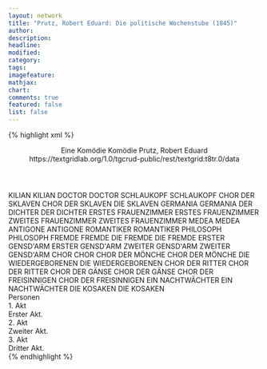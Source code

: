 ```yaml
---
layout: network
title: "Prutz, Robert Eduard: Die politische Wochenstube (1845)"
author:
description:
headline:
modified:
category:
tags:
imagefeature: 
mathjax: 
chart: 
comments: true
featured: false
list: false
---
```

{% highlight xml %}
<?xml-model href="https://raw.githubusercontent.com/DLiNa/project/master/rules/lina.rnc"?><?xml-model href="https://raw.githubusercontent.com/DLiNa/project/master/rules/lina.sch"?>
<play xmlns="http://lina.digital">
  <header>
    <title>Die politische Wochenstube</title>
  	<subtitle>Eine Komödie</subtitle>
  	<genretitle>Komödie</genretitle>
    <author>Prutz, Robert Eduard</author>
  	<date when="1845" type="print"/>
  	<source>https://textgridlab.org/1.0/tgcrud-public/rest/textgrid:t8tr.0/data</source>
  </header>
  <personae>
    <character>
      <name>KILIAN</name>
      <alias xml:id="kilian">
        <name>KILIAN</name>
      </alias>
    </character>
    <character>
      <name>DOCTOR</name>
      <alias xml:id="doctor">
        <name>DOCTOR</name>
      </alias>
    </character>
    <character>
      <name>SCHLAUKOPF</name>
      <alias xml:id="schlaukopf">
        <name>SCHLAUKOPF</name>
      </alias>
    </character>
    <character>
      <name>CHOR DER SKLAVEN</name>
      <alias xml:id="chor_der_sklaven">
        <name>CHOR DER SKLAVEN</name>
      </alias>
    	<alias xml:id="die_sklaven">
    		<name>DIE SKLAVEN</name>
    	</alias>
    </character>
    <character>
      <name>GERMANIA</name>
      <alias xml:id="germania">
        <name>GERMANIA</name>
      </alias>
    </character>
    <character>
      <name>DER DICHTER</name>
      <alias xml:id="der_dichter">
        <name>DER DICHTER</name>
      </alias>
    </character>
    <character>
      <name>ERSTES FRAUENZIMMER</name>
      <alias xml:id="erstes_frauenzimmer">
        <name>ERSTES FRAUENZIMMER</name>
      </alias>
    </character>
    <character>
      <name>ZWEITES FRAUENZIMMER</name>
      <alias xml:id="zweites_frauenzimmer">
        <name>ZWEITES FRAUENZIMMER</name>
      </alias>
    </character>
    <character>
      <name>MEDEA</name>
      <alias xml:id="medea">
        <name>MEDEA</name>
      </alias>
    </character>
    <character>
      <name>ANTIGONE</name>
      <alias xml:id="antigone">
        <name>ANTIGONE</name>
      </alias>
    </character>
    <character>
      <name>ROMANTIKER</name>
      <alias xml:id="romantiker">
        <name>ROMANTIKER</name>
      </alias>
    </character>
    <character>
      <name>PHILOSOPH</name>
      <alias xml:id="philosoph">
        <name>PHILOSOPH</name>
      </alias>
    </character>
    <character>
      <name>FREMDE</name>
      <alias xml:id="fremde">
        <name>FREMDE</name>
      </alias>
    </character>
    <character>
      <name>DIE FREMDE</name>
      <alias xml:id="die_fremde">
        <name>DIE FREMDE</name>
      </alias>
    </character>
    <character>
      <name>ERSTER GENSD'ARM</name>
      <alias xml:id="erster_gensdarm">
        <name>ERSTER GENSD'ARM</name>
      </alias>
    </character>
    <character>
      <name>ZWEITER GENSD'ARM</name>
      <alias xml:id="zweiter_gensdarm">
        <name>ZWEITER GENSD'ARM</name>
      </alias>
    </character>
    <character>
      <name>CHOR</name>
      <alias xml:id="chor">
        <name>CHOR</name>
      </alias>
    </character>
    <character>
      <name>CHOR DER MÖNCHE</name>
      <alias xml:id="chor_der_mönche">
        <name>CHOR DER MÖNCHE</name>
      </alias>
    </character>
    <character>
      <name>DIE WIEDERGEBORENEN</name>
      <alias xml:id="die_wiedergeborenen">
        <name>DIE WIEDERGEBORENEN</name>
      </alias>
    </character>
    <character>
      <name>CHOR DER RITTER</name>
      <alias xml:id="chor_der_ritter">
        <name>CHOR DER RITTER</name>
      </alias>
    </character>
    <character>
      <name>CHOR DER GÄNSE</name>
      <alias xml:id="chor_der_gänse">
        <name>CHOR DER GÄNSE</name>
      </alias>
    </character>
    <character>
      <name>CHOR DER FREISINNIGEN</name>
      <alias xml:id="chor_der_freisinnigen">
        <name>CHOR DER FREISINNIGEN</name>
      </alias>
    </character>
    <character>
      <name>EIN NACHTWÄCHTER</name>
      <alias xml:id="ein_nachtwächter">
        <name>EIN NACHTWÄCHTER</name>
      </alias>
    </character>
    <character>
      <name>DIE KOSAKEN</name>
      <alias xml:id="die_kosaken">
        <name>DIE KOSAKEN</name>
      </alias>
    </character>
  </personae>
  <text>
    <div>
      <head>Personen</head>
    </div>
    <div>
      <head>1. Akt</head>
      <div>
        <head>Erster Akt.</head>
        <sp who="#kilian">
          <amount n="49" unit="speech_acts"/>
          <amount n="744" unit="words"/>
          <amount n="100" unit="lines"/>
          <amount n="4052" unit="chars"/>
        </sp>
        <sp who="#doctor">
          <amount n="129" unit="speech_acts"/>
          <amount n="3567" unit="words"/>
          <amount n="475" unit="lines"/>
          <amount n="20285" unit="chars"/>
        </sp>
        <sp who="#schlaukopf">
          <amount n="85" unit="speech_acts"/>
          <amount n="1492" unit="words"/>
          <amount n="208" unit="lines"/>
          <amount n="8422" unit="chars"/>
        </sp>
        <sp who="#chor_der_sklaven">
          <amount n="7" unit="speech_acts"/>
          <amount n="154" unit="words"/>
          <amount n="34" unit="lines"/>
          <amount n="925" unit="chars"/>
        </sp>
        <sp who="#germania">
          <amount n="1" unit="speech_acts"/>
          <amount n="2" unit="words"/>
          <amount n="1" unit="lines"/>
          <amount n="16" unit="chars"/>
        </sp>
        <sp who="#der_dichter">
          <amount n="1" unit="speech_acts"/>
          <amount n="1726" unit="words"/>
          <amount n="131" unit="lines"/>
          <amount n="9861" unit="chars"/>
        </sp>
      </div>
    </div>
    <div>
      <head>2. Akt</head>
      <div>
        <head>Zweiter Akt.</head>
        <sp who="#kilian">
          <amount n="2" unit="speech_acts"/>
          <amount n="663" unit="words"/>
          <amount n="78" unit="lines"/>
          <amount n="3688" unit="chars"/>
        </sp>
        <sp who="#schlaukopf">
          <amount n="61" unit="speech_acts"/>
          <amount n="1052" unit="words"/>
          <amount n="152" unit="lines"/>
          <amount n="5721" unit="chars"/>
        </sp>
        <sp who="#doctor">
          <amount n="114" unit="speech_acts"/>
          <amount n="2041" unit="words"/>
          <amount n="298" unit="lines"/>
          <amount n="11340" unit="chars"/>
        </sp>
        <sp who="#erstes_frauenzimmer">
          <amount n="3" unit="speech_acts"/>
          <amount n="48" unit="words"/>
          <amount n="5" unit="lines"/>
          <amount n="158" unit="chars"/>
        </sp>
        <sp who="#zweites_frauenzimmer">
          <amount n="2" unit="speech_acts"/>
          <amount n="45" unit="words"/>
          <amount n="2" unit="lines"/>
          <amount n="63" unit="chars"/>
        </sp>
        <sp who="#erstes_frauenzimmer #zweites_frauenzimmer">
          <amount n="1" unit="speech_acts"/>
          <amount n="4" unit="words"/>
          <amount n="1" unit="lines"/>
          <amount n="9" unit="chars"/>
        </sp>
        <sp who="#medea">
          <amount n="5" unit="speech_acts"/>
          <amount n="93" unit="words"/>
          <amount n="12" unit="lines"/>
          <amount n="529" unit="chars"/>
        </sp>
        <sp who="#antigone">
          <amount n="5" unit="speech_acts"/>
          <amount n="81" unit="words"/>
          <amount n="11" unit="lines"/>
          <amount n="477" unit="chars"/>
        </sp>
        <sp who="#romantiker">
          <amount n="10" unit="speech_acts"/>
          <amount n="574" unit="words"/>
          <amount n="76" unit="lines"/>
          <amount n="3303" unit="chars"/>
        </sp>
        <sp who="#philosoph">
          <amount n="50" unit="speech_acts"/>
          <amount n="1000" unit="words"/>
          <amount n="143" unit="lines"/>
          <amount n="5740" unit="chars"/>
        </sp>
        <sp who="#germania">
          <amount n="7" unit="speech_acts"/>
          <amount n="203" unit="words"/>
          <amount n="26" unit="lines"/>
          <amount n="1076" unit="chars"/>
        </sp>
        <sp who="#der_dichter">
          <amount n="1" unit="speech_acts"/>
          <amount n="1707" unit="words"/>
          <amount n="154" unit="lines"/>
          <amount n="9205" unit="chars"/>
        </sp>
      </div>
    </div>
    <div>
      <head>3. Akt</head>
      <div>
        <head>Dritter Akt.</head>
        <sp who="#fremde">
          <amount n="1" unit="speech_acts"/>
          <amount n="150" unit="words"/>
          <amount n="18" unit="lines"/>
          <amount n="851" unit="chars"/>
        </sp>
        <sp who="#kilian">
          <amount n="13" unit="speech_acts"/>
          <amount n="177" unit="words"/>
          <amount n="23" unit="lines"/>
          <amount n="931" unit="chars"/>
        </sp>
        <sp who="#germania">
          <amount n="25" unit="speech_acts"/>
          <amount n="581" unit="words"/>
          <amount n="79" unit="lines"/>
          <amount n="3148" unit="chars"/>
        </sp>
        <sp who="#schlaukopf">
          <amount n="23" unit="speech_acts"/>
          <amount n="534" unit="words"/>
          <amount n="72" unit="lines"/>
          <amount n="3089" unit="chars"/>
        </sp>
        <sp who="#doctor">
          <amount n="16" unit="speech_acts"/>
          <amount n="200" unit="words"/>
          <amount n="26" unit="lines"/>
          <amount n="1044" unit="chars"/>
        </sp>
        <sp who="#die_fremde">
          <amount n="15" unit="speech_acts"/>
          <amount n="715" unit="words"/>
          <amount n="96" unit="lines"/>
          <amount n="4111" unit="chars"/>
        </sp>
        <sp who="#erster_gensdarm">
          <amount n="6" unit="speech_acts"/>
          <amount n="83" unit="words"/>
          <amount n="12" unit="lines"/>
          <amount n="489" unit="chars"/>
        </sp>
        <sp who="#zweiter_gensdarm">
          <amount n="4" unit="speech_acts"/>
          <amount n="36" unit="words"/>
          <amount n="5" unit="lines"/>
          <amount n="210" unit="chars"/>
        </sp>
        <sp who="#die_sklaven">
          <amount n="6" unit="speech_acts"/>
          <amount n="84" unit="words"/>
          <amount n="11" unit="lines"/>
          <amount n="451" unit="chars"/>
        </sp>
        <sp who="#erster_gensdarm #zweiter_gensdarm">
          <amount n="4" unit="speech_acts"/>
          <amount n="20" unit="words"/>
          <amount n="4" unit="lines"/>
          <amount n="122" unit="chars"/>
        </sp>
        <sp who="#chor_der_sklaven">
          <amount n="1" unit="speech_acts"/>
          <amount n="95" unit="words"/>
          <amount n="23" unit="lines"/>
          <amount n="554" unit="chars"/>
        </sp>
        <sp who="#chor">
          <amount n="6" unit="speech_acts"/>
          <amount n="40" unit="words"/>
          <amount n="6" unit="lines"/>
          <amount n="222" unit="chars"/>
        </sp>
        <sp who="#chor_der_mönche">
          <amount n="1" unit="speech_acts"/>
          <amount n="40" unit="words"/>
          <amount n="10" unit="lines"/>
          <amount n="230" unit="chars"/>
        </sp>
        <sp who="#die_wiedergeborenen">
          <amount n="1" unit="speech_acts"/>
          <amount n="26" unit="words"/>
          <amount n="6" unit="lines"/>
          <amount n="144" unit="chars"/>
        </sp>
        <sp who="#chor_der_ritter">
          <amount n="1" unit="speech_acts"/>
          <amount n="42" unit="words"/>
          <amount n="8" unit="lines"/>
          <amount n="235" unit="chars"/>
        </sp>
        <sp who="#chor_der_gänse">
          <amount n="1" unit="speech_acts"/>
          <amount n="58" unit="words"/>
          <amount n="12" unit="lines"/>
          <amount n="345" unit="chars"/>
        </sp>
        <sp who="#chor_der_freisinnigen">
          <amount n="1" unit="speech_acts"/>
          <amount n="41" unit="words"/>
          <amount n="8" unit="lines"/>
          <amount n="263" unit="chars"/>
        </sp>
        <sp who="#ein_nachtwächter">
          <amount n="1" unit="speech_acts"/>
          <amount n="48" unit="words"/>
          <amount n="8" unit="lines"/>
          <amount n="261" unit="chars"/>
        </sp>
        <sp who="#die_kosaken">
          <amount n="1" unit="speech_acts"/>
          <amount n="36" unit="words"/>
          <amount n="6" unit="lines"/>
          <amount n="215" unit="chars"/>
        </sp>
      </div>
    </div>
  </text>
</play>
{% endhighlight %}